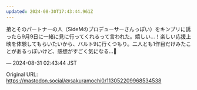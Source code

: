 ```yaml
---
updated: 2024-08-30T17:43:44.961Z
---
```


<p>弟とそのパートナーの人（SideMのプロデューサーさんっぽい）をキンプリに誘ったら9月9日に一緒に見に行ってくれるって言われた。嬉しい…！楽しい応援上映を体験してもらいたいから、バルト9に行くつもり。二人とも1作目だけみたことがあるっぽいけど、感想がすごく気になる…🌳</p>

&mdash; 2024-08-31 02:43:44 JST

Original URL: https://mastodon.social/@sakuramochi0/113052209968534538
